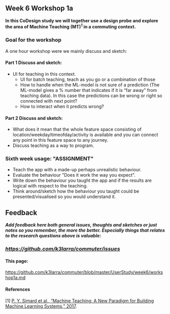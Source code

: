 ## Week 6 Workshop 1a
**In this CoDesign study we will together use a design probe and explore the area of Machine Teaching (MT)<sup>1</sup> in a commuting context.**

### Goal for the workshop
A one hour workshop were we mainly discuss and sketch:

#### Part 1 Discuss and sketch:
- UI for teaching in this context.
  - UI for batch teaching, teach as you go or a combination of those
  - How to handle when the ML-model is not sure of a prediction (The ML-model gives a % number that indicates if it is “far away” from teaching data). In this case the predictions can be wrong or right so connected with next point?
  - How to interact when it predicts wrong?

#### Part 2 Discuss and sketch:
- What does it mean that the whole feature space consisting of location/weekday/timeofday/activity is available and you can connect any point in this feature space to any journey.
- Discuss teaching as a way to program.

### Sixth week usage: "ASSIGNMENT"
* Teach the app with a made-up perhaps unrealistic behaviour.
* Evaluate the behaviour "Does it work the way you expect".
* Write down the behaviour you taught the app and if the results are logical with respect to the teaching.
* Think around/sketch how the behaviour you taught could be presented/visualised so you would understand it.

## Feedback
***Add feedback here both general issues, thoughts and sketches or just notes so you remember, the more the better. Especially things that relates to the research questions above is valuable:***

### ***https://github.com/k3larra/commuter/issues***

#### This page:
https://github.com/k3larra/commuter/blob/master/UserStudy/week6/workshop1a.md

#### References
[1] [P. Y. Simard et al., “Machine Teaching: A New Paradigm for Building Machine Learning Systems,” 2017](https://arxiv.org/pdf/1707.06742v3.pdf).<br/>
